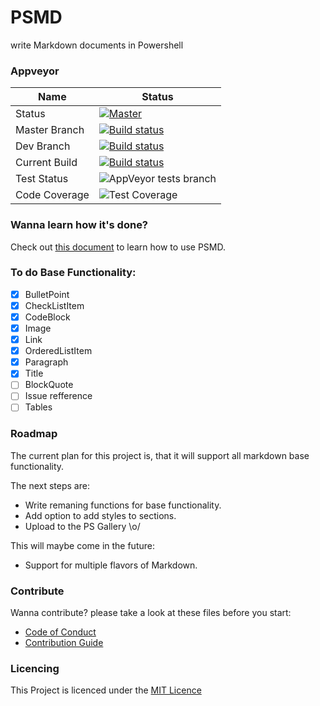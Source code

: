 # PSMD
write Markdown documents in Powershell

### Appveyor
| Name        | Status           |
|---------------|-------------| 
| Status      | [![Master](https://ci.appveyor.com/api/projects/status/bpaj88j9pqjxia0a/branch/master?svg=true&passingText=Overall%20-%20OK)](https://ci.appveyor.com/project/bateskevin/psmd/branch/master)  | 
| Master Branch      | [![Build status](https://ci.appveyor.com/api/projects/status/bpaj88j9pqjxia0a/branch/Master?svg=true)](https://ci.appveyor.com/project/bateskevin/psmd/branch/master)      |
| Dev Branch      | [![Build status](https://ci.appveyor.com/api/projects/status/bpaj88j9pqjxia0a/branch/Dev?svg=true)](https://ci.appveyor.com/project/bateskevin/psmd/branch/Dev)      |
| Current Build      | [![Build status](https://ci.appveyor.com/api/projects/status/bpaj88j9pqjxia0a?svg=true)](https://ci.appveyor.com/project/bateskevin/psd)      |
| Test Status      | ![AppVeyor tests branch](https://img.shields.io/appveyor/tests/bateskevin/PSMD/master.svg)      |
| Code Coverage      | ![Test Coverage](https://img.shields.io/badge/coverage-26%25-red.svg?maxAge=60)      |

### Wanna learn how it's done?
Check out [this document](Sample.md) to learn how to use PSMD.

### To do Base Functionality:

- [X] BulletPoint
- [X] CheckListItem
- [X] CodeBlock
- [X] Image
- [X] Link
- [X] OrderedListItem
- [X] Paragraph
- [X] Title
- [ ] BlockQuote
- [ ] Issue refference
- [ ] Tables

### Roadmap

The current plan for this project is, that it will support all markdown base functionality. 

The next steps are:

* Write remaning functions for base functionality.
* Add option to add styles to sections. 
* Upload to the PS Gallery \o/

This will maybe come in the future:

* Support for multiple flavors of Markdown.


### Contribute

Wanna contribute? please take a look at these files before you start:

* [Code of Conduct](Docs/CODE_OF_CONDUCT.md)
* [Contribution Guide](Docs/CONTRIBUTING.md)

### Licencing

This Project is licenced under the [MIT Licence](Docs/LICENSE)
